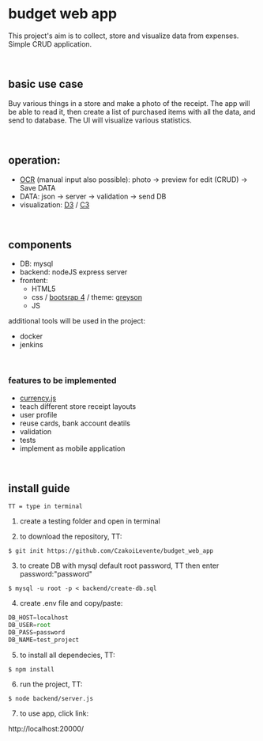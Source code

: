 # budget web app

This project's aim is to collect, store and visualize data from expenses. Simple CRUD application.

<br>

## basic use case

Buy various things in a store and make a photo of the receipt. 
The app will be able to read it, then create a list of purchased items with all the data, and send to database.
The UI will visualize various statistics.

<br>

## operation:
  - [OCR](https://en.wikipedia.org/wiki/Optical_character_recognition) (manual input also possible): photo -> preview for edit (CRUD) -> Save DATA
  - DATA: json -> server -> validation -> send DB
  - visualization: [D3](https://d3js.org/) / [C3](https://c3js.org/)
  
<br>

## components

  - DB: mysql
  - backend: nodeJS express server
  - frontent:
      - HTML5
      - css / [bootsrap 4](https://www.w3schools.com/bootstrap4/default.asp) / theme: [greyson](https://bootstrap.themes.guide/greyson/)
      - JS
  
additional tools will be used in the project:

  - docker
  - jenkins
  
<br>

### features to be implemented

  - [currency.js](https://currency.js.org/)
  - teach different store receipt layouts
  - user profile
  - reuse cards, bank account deatils
  - validation
  - tests  
  - implement as mobile application
  
<br>

## install guide
`TT = type in terminal`

1) create a testing folder and open in terminal

2) to download the repository, TT:

`$ git init https://github.com/CzakoiLevente/budget_web_app` 

3) to create DB with mysql default root password, TT then enter password:"password" 

`$ mysql -u root -p < backend/create-db.sql`

4) create .env file and copy/paste:
```javascript
DB_HOST=localhost
DB_USER=root
DB_PASS=password
DB_NAME=test_project
```
5) to install all dependecies, TT:

`$ npm install`

6) run the project, TT:

`$ node backend/server.js`

7) to use app, click link:

http://localhost:20000/
